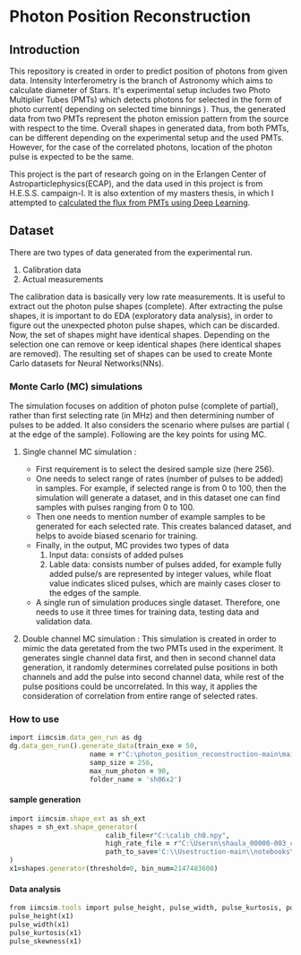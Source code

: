 # Photon Position Reconstruction
## Introduction
This repository is created in order to predict position of photons from given data.
Intensity Interferometry is the branch of Astronomy which aims to calculate diameter of Stars.
It's experimental setup includes two Photo Multiplier Tubes (PMTs) which detects photons for selected in the form of photo current( depending on selected time binnings ). Thus, the generated data from two PMTs represent the photon emission pattern from the source with respect to the time. Overall shapes in generated data, from both PMTs, can be different depending on the experimental setup and the used PMTs. However, for the case of the correlated photons, location of the photon pulse is expected to be the same.

This project is the part of research going on in the Erlangen Center of Astroparticlephysics(ECAP), and the data used in this project is from H.E.S.S. campaign-I. It is also extention of my masters thesis, in which I attempted to 
<a href="https://dl.gi.de/handle/20.500.12116/39542" target="_blank">calculated the flux from PMTs using Deep Learning</a>.

## Dataset

There are two types of data generated from the experimental run.
1. Calibration data
2. Actual measurements

The calibration data is basically very low rate measurements. It is useful to extract out the photon pulse shapes (complete). After extracting the pulse shapes, it is important to do EDA (exploratory data analysis), in order to figure out the unexpected photon pulse shapes, which can be discarded. Now, the set of shapes might have identical shapes. Depending on the selection one can remove or keep identical shapes (here identical shapes are removed). The resulting set of shapes can be used to create Monte Carlo datasets for Neural Networks(NNs).

### Monte Carlo (MC) simulations

The simulation focuses on addition of photon pulse (complete of partial), rather than first selecting rate (in MHz) and then determining number of pulses to be added. It also considers the scenario where pulses are partial ( at the edge of the sample). Following are the key points for using MC.

1. Single channel MC simulation :

    - First requirement is to select the desired sample size (here 256).
    - One needs to select range of rates (number of pulses to be added) in samples. For example, if selected range is from 0 to 100, then the simulation will generate a dataset, and in this dataset one can find samples with pulses ranging from 0 to 100.
    - Then one needs to mention number of example samples to be generated for each selected rate. This creates balanced dataset, and helps to avoide biased scenario for training.
    - Finally, in the output, MC provides two types of data
        1. Input data: consists of added pulses
        2. Lable data: consists number of pulses added, for example fully added pulse/s are represented by integer values, while float value indicates sliced pulses, which are mainly cases closer to the edges of the sample.
    - A single run of simulation produces single dataset. Therefore, one needs to use it three times for training data, testing data and validation data.
2. Double channel MC simulation : This simulation is created in order to mimic the data geretated from the two PMTs used in the experiment. It generates single channel data first, and then in second channel data generation, it randomly determines correlated pulse positions in both channels and add the pulse into second channel data, while rest of the pulse positions could be uncorrelated. In this way, it applies the consideration of correlation from entire range of selected rates.
### How to use 
```ruby
import iimcsim.data_gen_run as dg
dg.data_gen_run().generate_data(train_exe = 50,
                    name = r"C:\photon_position_reconstruction-main\main\src\data\plateauless_uniq_pulses_2345.npy",
                    samp_size = 256,
                    max_num_photon = 90,
                    folder_name = 'sh06x2')
```

#### sample generation
```ruby
import iimcsim.shape_ext as sh_ext
shapes = sh_ext.shape_generator(
                        calib_file=r"C:\calib_ch0.npy",
                        high_rate_file = r"C:\Usersn\shaula_00000-003_ch0.npy",
                        path_to_save='C:\\Usestruction-main\\notebooks\\',
)
x1=shapes.generator(threshold=0, bin_num=2147483600)
```

#### Data analysis

```ruby
from iimcsim.tools import pulse_height, pulse_width, pulse_kurtosis, pulse_skewness
pulse_height(x1)
pulse_width(x1)
pulse_kurtosis(x1)
pulse_skewness(x1)
```